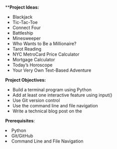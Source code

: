 ****Project Ideas:**
<ul>
<li>Blackjack</li>
<li>Tic-Tac-Toe</li>
<li>Connect Four</li>
<li>Battleship</li>
<li>Minesweeper</li>
<li>Who Wants to Be a Millionaire?</li>
<li>Tarot Reading</li>
<li>NYC MetroCard Price Calculator</li>
<li>Mortgage Calculator</li>
<li>Today’s Horoscope</li>
<li>Your Very Own Text-Based Adventure</li>
</ul>

**Project Objectives:**
<ul>
<li>Build a terminal program using Python</li>
<li>Add at least one interactive feature using input()</li>
<li>Use Git version control</li>
<li>Use the command line and file navigation</li>
<li>Write a technical blog post on the </li>
</ul>

**Prerequisites**:
<li>Python</li>
<li>Git/GitHub</li>
<li>Command Line and File Navigation</li>
